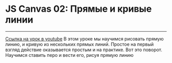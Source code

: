 #  JS Canvas 02: Прямые и кривые линии  #
***
[Ссылка на урок в youtube](https://www.youtube.com/watch?v=2eVhVhj6Szc)
В этом уроке мы научимся рисовать прямую линию, и кривую из нескольких прямых линий. Простое на первый взгляд действие оказывается простым и на практике. Вот это поворот. Научимся ставить перо и вести его, рисуя прямую линию
